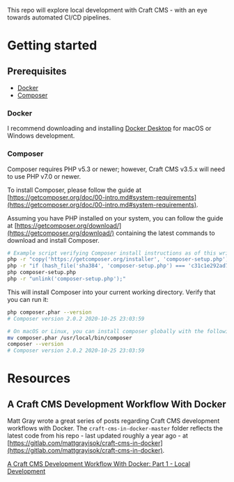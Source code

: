 This repo will explore local development with Craft CMS - with an eye towards automated CI/CD pipelines.

# Getting started

## Prerequisites

- [Docker](https://www.docker.com)
- [Composer](https://getcomposer.org/doc/00-intro.md#installation-linux-unix-macos)

### Docker

I recommend downloading and installing [Docker Desktop](https://www.docker.com/products/docker-desktop) for macOS or Windows development.

### Composer

Composer requires PHP v5.3 or newer; however, Craft CMS v3.5.x will need to use PHP v7.0 or newer.

To install Composer, please follow the guide at [https://getcomposer.org/doc/00-intro.md#system-requirements](https://getcomposer.org/doc/00-intro.md#system-requirements).

Assuming you have PHP installed on your system, you can follow the guide at [https://getcomposer.org/download/](https://getcomposer.org/download/) containing the latest commands to download and install Composer.

```sh
# Example script verifying Composer install instructions as of this writing
php -r "copy('https://getcomposer.org/installer', 'composer-setup.php');"
php -r "if (hash_file('sha384', 'composer-setup.php') === 'c31c1e292ad7be5f49291169c0ac8f683499edddcfd4e42232982d0fd193004208a58ff6f353fde0012d35fdd72bc394') { echo 'Installer verified'; } else { echo 'Installer corrupt'; unlink('composer-setup.php'); } echo PHP_EOL;"
php composer-setup.php
php -r "unlink('composer-setup.php');"
```

This will install Composer into your current working directory. Verify that you can run it:

```sh
php composer.phar --version
# Composer version 2.0.2 2020-10-25 23:03:59

# On macOS or Linux, you can install composer globally with the following command
mv composer.phar /usr/local/bin/composer
composer --version
# Composer version 2.0.2 2020-10-25 23:03:59
```

# Resources

## A Craft CMS Development Workflow With Docker

Matt Gray wrote a great series of posts regarding Craft CMS development workflows with Docker. The `craft-cms-in-docker-master` folder reflects the latest code from his repo - last updated roughly a year ago - at [https://gitlab.com/mattgrayisok/craft-cms-in-docker](https://gitlab.com/mattgrayisok/craft-cms-in-docker).

[A Craft CMS Development Workflow With Docker: Part 1 - Local Development](https://mattgrayisok.com/a-craft-cms-development-workflow-with-docker-part-1-local-development)
